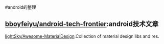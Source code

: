 #android的整理

[bboyfeiyu/android-tech-frontier](https://github.com/bboyfeiyu/android-tech-frontier):android技术文章
---
[lightSky/Awesome-MaterialDesign](https://github.com/lightSky/Awesome-MaterialDesign):Collection of material design libs and res.